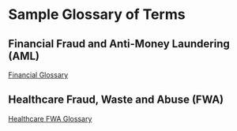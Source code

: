 # Sample Glossary of Terms

## Financial Fraud and Anti-Money Laundering (AML)

[Financial Glossary](financial.md)

## Healthcare Fraud, Waste and Abuse (FWA)

[Healthcare FWA Glossary](./healthcare-fwa.md)